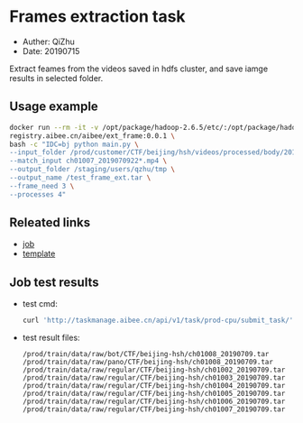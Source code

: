 # Frames extraction task

- Auther: QiZhu 
- Date: 20190715

Extract feames from the videos saved in hdfs cluster, and save iamge results in selected folder.

## Usage example

```bash
docker run --rm -it -v /opt/package/hadoop-2.6.5/etc/:/opt/package/hadoop-2.6.5/etc/ \
registry.aibee.cn/aibee/ext_frame:0.0.1 \
bash -c "IDC=bj python main.py \
--input_folder /prod/customer/CTF/beijing/hsh/videos/processed/body/20190709 \
--match_input ch01007_2019070922*.mp4 \
--output_folder /staging/users/qzhu/tmp \
--output_name /test_frame_ext.tar \
--frame_need 3 \
--processes 4"
```

## Releated links
- [job](http://gitlab.aibee.cn/platform/prod_configs/blob/master/task_job/jobs/ext_frames.py)
- [template](http://gitlab.aibee.cn/platform/prod_configs/blob/master/task_template/bj_template/ext_frames/0.1.0/template.yaml)

## Job test results

- test cmd: 

    ```bash
    curl 'http://taskmanage.aibee.cn/api/v1/task/prod-cpu/submit_task/' -d 'name=extframes-CTF-beijing-hsh-20190709&extra_task_name=test1&priority=97&owner=qzhu&dry_run=1'
    ```
    
- test result files:

    ```text
    /prod/train/data/raw/bot/CTF/beijing-hsh/ch01008_20190709.tar
    /prod/train/data/raw/pano/CTF/beijing-hsh/ch01008_20190709.tar
    /prod/train/data/raw/regular/CTF/beijing-hsh/ch01002_20190709.tar
    /prod/train/data/raw/regular/CTF/beijing-hsh/ch01003_20190709.tar
    /prod/train/data/raw/regular/CTF/beijing-hsh/ch01004_20190709.tar
    /prod/train/data/raw/regular/CTF/beijing-hsh/ch01005_20190709.tar
    /prod/train/data/raw/regular/CTF/beijing-hsh/ch01006_20190709.tar
    /prod/train/data/raw/regular/CTF/beijing-hsh/ch01007_20190709.tar
    ```
    

